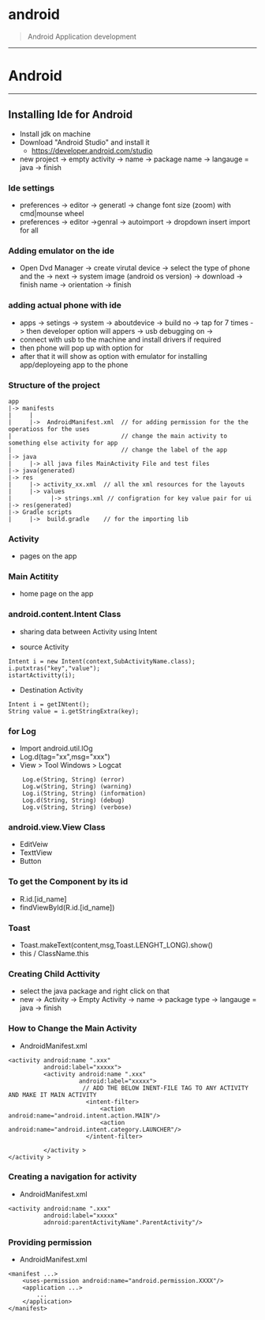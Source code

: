 # android

> Android Application development 


----

# Android 

---

## Installing Ide for Android 
* Install jdk on machine 
* Download "Android Studio" and install it 
	* https://developer.android.com/studio
* new project -> empty activity -> name -> package name -> langauge = java -> finish 

### Ide settings 
* preferences -> editor -> generatl -> change font size (zoom) with cmd|mounse wheel
* preferences -> editor ->genral -> autoimport -> dropdown insert import for all 

### Adding emulator on the ide 
* Open Dvd Manager -> create virutal device -> select the type of phone and the -> next -> system image (android os version) -> download -> finish 
name -> orientation -> finish 


### adding actual phone with ide 
* apps -> setings -> system -> aboutdevice -> build no -> tap for 7 times -> then developer option will appers -> usb debugging on -> 
* connect with usb to the machine and install drivers if required 
* then phone will pop up with option for 
* after that it will show as option with emulator for installing app/deployeing app to the phone 


### Structure of the project 
```
app
|-> manifests  
|     |
|     |->  AndroidManifest.xml  // for adding permission for the the operatioss for the uses 
|                               // change the main activity to something else activity for app 
|                               // change the label of the app 
|-> java 
|     |-> all java files MainActivity File and test files   
|-> java(generated)
|-> res
|     |-> activity_xx.xml  // all the xml resources for the layouts 
|     |-> values           
|           |-> strings.xml // configration for key value pair for ui  
|-> res(generated)
|-> Gradle scripts 
|     |->  build.gradle    // for the importing lib 
```


### Activity 
* pages on the app 

### Main Actitity 
* home page on the app 

### android.content.Intent Class 
* sharing data between Activity using Intent 

* source Activity 
```
Intent i = new Intent(context,SubActivityName.class);
i.putxtras("key","value");
istartActivitty(i);
```

* Destination Activity 
```
Intent i = getINtent();
String value = i.getStringExtra(key);
```

### for Log 
* Import android.util.lOg
* Log.d(tag="xx",msg="xxx")
* View > Tool Windows > Logcat

```
	Log.e(String, String) (error)
	Log.w(String, String) (warning)
	Log.i(String, String) (information)
	Log.d(String, String) (debug)
	Log.v(String, String) (verbose)
```

### android.view.View Class 
* EditVeiw 
* TexttView 
* Button 

### To get the Component by its id 
* R.id.[id_name]
* findViewById(R.id.[id_name]) 

### Toast 
* Toast.makeText(content,msg,Toast.LENGHT_LONG).show()
* this / ClassName.this

### Creating Child Acttivity 
* select the java package and right click on that 
* new -> Activity -> Empty Activity -> name -> package type -> langauge = java -> finish 


### How to Change the Main Activity 
* AndroidManifest.xml 
```
<activity android:name ".xxx" 
		  android:label="xxxxx">
          <activity android:name ".xxx" 
		            android:label="xxxxx">
                     // ADD THE BELOW INENT-FILE TAG TO ANY ACTIVITY AND MAKE IT MAIN ACTIVITY 
                      <intent-filter>
                          <action android:name="android.intent.action.MAIN"/>
                          <action android:name="android.intent.category.LAUNCHER"/>
                      </intent-filter>	

		  </activity >	
</activity >		  
```


### Creating a navigation for activity 
* AndroidManifest.xml 
```
<activity android:name ".xxx" 
		  android:label="xxxxx"
		  adnroid:parentActivityName".ParentActivity"/>
```

### Providing permission  
* AndroidManifest.xml 
```
<manifest ...>
    <uses-permission android:name="android.permission.XXXX"/>
    <application ...>
        ...
    </application>
</manifest>
```
